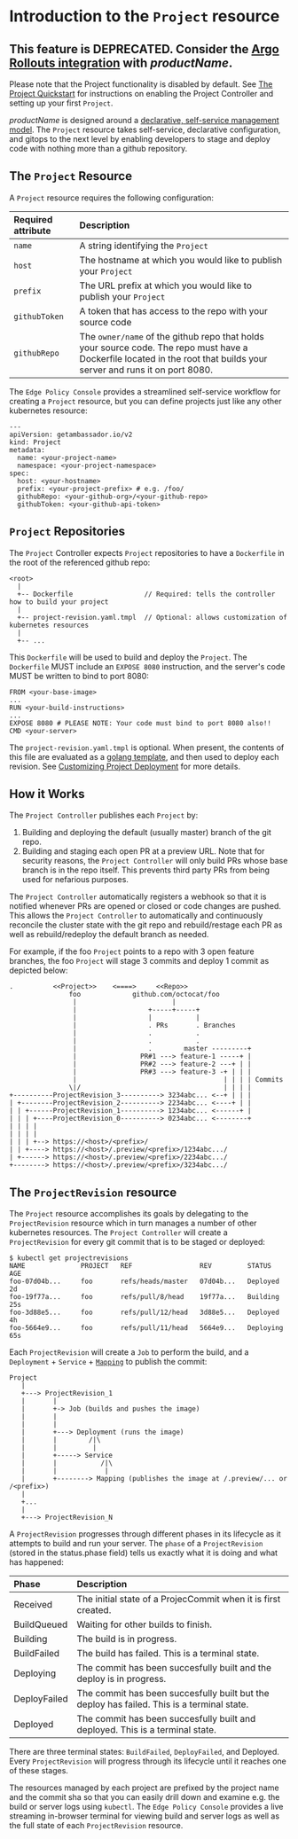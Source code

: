 # Introduction to the `Project` resource

## This feature is DEPRECATED. Consider the [Argo Rollouts integration](/docs/argo/latest/quick-start) with $productName$.

Please note that the Project functionality is disabled by default. See [The Project Quickstart](../../../tutorials/projects/) for instructions on enabling the Project Controller and setting up your first `Project`.

$productName$ is designed around a [declarative, self-service management model](../../concepts/gitops-continuous-delivery). The `Project` resource takes self-service, declarative configuration, and gitops to the next level by enabling developers to stage and deploy code with nothing more than a github repository. 

## The `Project` Resource

A `Project` resource requires the following configuration:

| Required attribute        | Description               |
| :------------------------ | :------------------------ |
| `name`                    | A string identifying the `Project` |
| `host`                    | The hostname at which you would like to publish your `Project` |
| `prefix`                  | The URL prefix at which you would like to publish your `Project` |[resource](#resources) |
| `githubToken`             | A token that has access to the repo with your source code |
| `githubRepo`              | The `owner/name` of the github repo that holds your source code. The repo must have a Dockerfile located in the root that builds your server and runs it on port 8080. |

The `Edge Policy Console` provides a streamlined self-service workflow for creating a `Project` resource, but you can define projects just like any other kubernetes resource:

```
---
apiVersion: getambassador.io/v2
kind: Project
metadata:
  name: <your-project-name>
  namespace: <your-project-namespace>
spec:
  host: <your-hostname>
  prefix: <your-project-prefix> # e.g. /foo/
  githubRepo: <your-github-org>/<your-github-repo>
  githubToken: <your-github-api-token>
```

## `Project` Repositories

The `Project` Controller expects `Project` repositories to have a `Dockerfile` in the root of the referenced github repo:

```
<root>
  |
  +-- Dockerfile                  // Required: tells the controller how to build your project
  |
  +-- project-revision.yaml.tmpl  // Optional: allows customization of kubernetes resources
  |
  +-- ...
```

This `Dockerfile` will be used to build and deploy the `Project`. The `Dockerfile` MUST include an `EXPOSE 8080` instruction, and the server's code MUST be written to bind to port 8080:

```
FROM <your-base-image>
...
RUN <your-build-instructions>
...
EXPOSE 8080 # PLEASE NOTE: Your code must bind to port 8080 also!!
CMD <your-server>
```

The `project-revision.yaml.tmpl` is optional. When present, the contents of this file are evaluated as a [golang template](https://golang.org/pkg/text/template/), and then used to deploy each revision. See [Customizing Project Deployment](../project-customization) for more details.

## How it Works

The `Project Controller` publishes each `Project` by:

1. Building and deploying the default (usually master) branch of the git repo.
2. Building and staging each open PR at a preview URL. Note that for security reasons, the `Project Controller` will only build PRs whose base branch is in the repo itself. This prevents third party PRs from being used for nefarious purposes.

The `Project Controller` automatically registers a webhook so that it is notified whenever PRs are opened or closed or code changes are pushed. This allows the `Project Controller` to automatically and continuously reconcile the cluster state with the git repo and rebuild/restage each PR as well as rebuild/redeploy the default branch as needed.

For example, if the foo `Project` points to a repo with 3 open feature branches, the foo `Project` will stage 3 commits and deploy 1 commit as depicted below:

```
.          <<Project>>    <====>     <<Repo>>
               foo             github.com/octocat/foo
                |                        |
                |                  +-----+-----+
                |                  |           |
                |                  . PRs       . Branches
                |                  .           .
                |                  .           .
                |                  .        master ---------+
                |                PR#1 ---> feature-1 -----+ |
                |                PR#2 ---> feature-2 ---+ | |
                |                PR#3 ---> feature-3 -+ | | |
                |                                     | | | | Commits
               \|/                                    | | | |
+----------ProjectRevision_3----------> 3234abc... <--+ | | |
| +--------ProjectRevision_2----------> 2234abc... <----+ | |
| | +------ProjectRevision_1----------> 1234abc... <------+ |
| | | +----ProjectRevision_0----------> 0234abc... <--------+
| | | |
| | | |
| | | +--> https://<host>/<prefix>/
| | +----> https://<host>/.preview/<prefix>/1234abc.../
| +------> https://<host>/.preview/<prefix>/2234abc.../
+--------> https://<host>/.preview/<prefix>/3234abc.../
```

## The `ProjectRevision` resource

The `Project` resource accomplishes its goals by delegating to the `ProjectRevision` resource which in turn manages a number of other kubernetes resources. The `Project Controller` will create a `ProjectRevision` for every git commit that is to be staged or deployed:

```
$ kubectl get projectrevisions
NAME              PROJECT   REF                 REV         STATUS         AGE
foo-07d04b...     foo       refs/heads/master   07d04b...   Deployed       2d
foo-19f77a...     foo       refs/pull/8/head    19f77a...   Building       25s
foo-3d88e5...     foo       refs/pull/12/head   3d88e5...   Deployed       4h
foo-5664e9...     foo       refs/pull/11/head   5664e9...   Deploying      65s
```

Each `ProjectRevision` will create a `Job` to perform the build, and a `Deployment` + `Service` + [`Mapping`](../intro-mappings) to publish the commit:

```
Project
   | 
   +---> ProjectRevision_1
   |       |
   |       +-> Job (builds and pushes the image)
   |       |
   |       |
   |       +---> Deployment (runs the image)
   |       |        /|\
   |       |         |
   |       +-----> Service
   |       |           /|\
   |       |            |
   |       +--------> Mapping (publishes the image at /.preview/... or /<prefix>)
   |
   +...
   |
   +---> ProjectRevision_N
```

A `ProjectRevision` progresses through different phases in its lifecycle as it attempts to build and run your server. The `phase` of a `ProjectRevision` (stored in the status.phase field) tells us exactly what it is doing and what has happened:

| Phase        | Description               |
| :------------| :------------------------ |
| Received     | The initial state of a ProjecCommit when it is first created. |
| BuildQueued  | Waiting for other builds to finish. |
| Building     | The build is in progress. |
| BuildFailed  | The build has failed. This is a terminal state. |
| Deploying    | The commit has been succesfully built and the deploy is in progress.
| DeployFailed | The commit has been succesfully built but the deploy has failed. This is a terminal state. |
| Deployed     | The commit has been succesfully built and deployed. This is a terminal state.

There are three terminal states: `BuildFailed`, `DeployFailed`, and
Deployed. Every `ProjectRevision` will progress through its lifecycle
until it reaches one of these stages.

The resources managed by each project are prefixed by the project name and the commit sha so that you can easily drill down and examine e.g. the build or server logs using `kubectl`. The `Edge Policy Console` provides a live streaming in-browser terminal for viewing build and server logs as well as the full state of each `ProjectRevision` resource.
